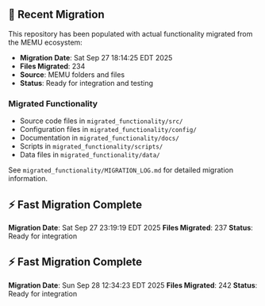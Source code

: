 
## 🔄 Recent Migration

This repository has been populated with actual functionality migrated from the MEMU ecosystem:

- **Migration Date**: Sat Sep 27 18:14:25 EDT 2025
- **Files Migrated**:      234
- **Source**: MEMU folders and files
- **Status**: Ready for integration and testing

### Migrated Functionality
- Source code files in `migrated_functionality/src/`
- Configuration files in `migrated_functionality/config/`
- Documentation in `migrated_functionality/docs/`
- Scripts in `migrated_functionality/scripts/`
- Data files in `migrated_functionality/data/`

See `migrated_functionality/MIGRATION_LOG.md` for detailed migration information.


## ⚡ Fast Migration Complete

**Migration Date**: Sat Sep 27 23:19:19 EDT 2025
**Files Migrated**:      237
**Status**: Ready for integration


## ⚡ Fast Migration Complete

**Migration Date**: Sun Sep 28 12:34:23 EDT 2025
**Files Migrated**:      242
**Status**: Ready for integration


